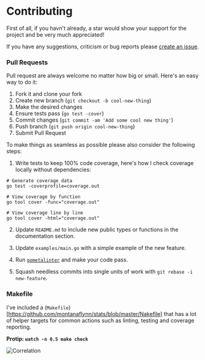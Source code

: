 # Contributing

First of all, if you havn't already, a star would show your support for the project and be very much appreciated!

If you have any suggestions, criticism or bug reports please [create an issue](https://github.com/montanaflynn/stats/issues). 

### Pull Requests

Pull request are always welcome no matter how big or small. Here's an easy way to do it:

1. Fork it and clone your fork
2. Create new branch (`git checkout -b cool-new-thing`)
3. Make the desired changes
4. Ensure tests pass (`go test -cover`)
5. Commit changes (`git commit -am 'Add some cool new thing'`)
6. Push branch (`git push origin cool-new-thing`)
7. Submit Pull Request

To make things as seamless as possible please also consider the following steps:

1. Write tests to keep 100% code coverage, here's how I check coverage locally without dependencies:

```
# Generate coverage data
go test -coverprofile=coverage.out

# View coverage by function
go tool cover -func="coverage.out"

# View coverage line by line
go tool cover -html="coverage.out"
```

2. Update `README.md` to include new public types or functions in the documentation section.

3. Update `examples/main.go` with a simple example of the new feature.

4. Run [`gometalinter`](https://github.com/alecthomas/gometalinter) and make your code pass.

5. Squash needless commits into single units of work with `git rebase -i new-feature`.

### Makefile

I've included a (`Makefile`)[https://github.com/montanaflynn/stats/blob/master/Nakefile] that has a lot of helper targets for common actions such as linting, testing and coverage reporting. 

**Protip: `watch -n 0.5 make check`**

![Correlation](http://imgs.xkcd.com/comics/correlation.png)
